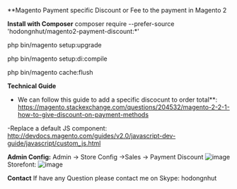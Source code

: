 **Magento Payment specific Discount or Fee to the payment in Magento 2

**Install with Composer**
composer require --prefer-source 'hodongnhut/magento2-payment-discount:*'

php bin/magento setup:upgrade

php bin/magento setup:di:compile

php bin/magento cache:flush

**Technical Guide**
- We can follow this guide to add a specific discocunt to order total**:
https://magento.stackexchange.com/questions/204532/magento-2-2-1-how-to-give-discount-on-payment-methods

-Replace a default JS component: http://devdocs.magento.com/guides/v2.0/javascript-dev-guide/javascript/custom_js.html

**Admin Config:**
Admin -> Store Config ->Sales -> Payment Discount
![image](https://user-images.githubusercontent.com/8769219/175768768-f3418965-0cf7-4691-96a3-7d2feeb2d30c.png)
Storefont:
![image](https://user-images.githubusercontent.com/8769219/175768891-2cb93efa-0092-46df-b791-e3373a4fda47.png)

**Contact**
If have any Question please contact me on Skype: hodongnhut
